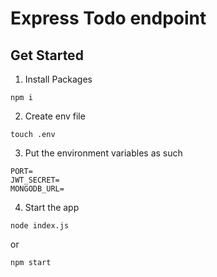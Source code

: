 # Express Todo endpoint

## Get Started

1. Install Packages

```
npm i
```

2. Create env file

```
touch .env
```

3. Put the environment variables as such

```
PORT=
JWT_SECRET=
MONGODB_URL=
```

4. Start the app

```
node index.js
```

or

```
npm start
```
